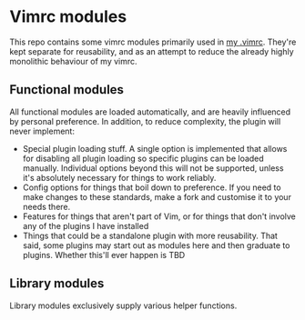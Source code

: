 # Vimrc modules

This repo contains some vimrc modules primarily used in [my .vimrc](https://codeberg.org/LunarWatcher/dotfiles/blob/master/.vimrc). They're kept separate for reusability, and as an attempt to reduce the already highly monolithic behaviour of my vimrc.


## Functional modules
All functional modules are loaded automatically, and are heavily influenced by personal preference. In addition, to reduce complexity, the plugin will never implement:

* Special plugin loading stuff. A single option is implemented that allows for disabling all plugin loading so specific plugins can be loaded manually. Individual options beyond this will not be supported, unless it's absolutely necessary for things to work reliably. 
* Config options for things that boil down to preference. If you need to make changes to these standards, make a fork and customise it to your needs there.
* Features for things that aren't part of Vim, or for things that don't involve any of the plugins I have installed
* Things that could be a standalone plugin with more reusability. That said, some plugins may start out as modules here and then graduate to plugins. Whether this'll ever happen is TBD

## Library modules
Library modules exclusively supply various helper functions.

